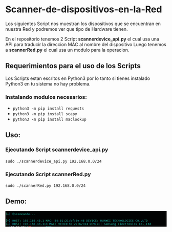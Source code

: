 # Scanner-de-dispositivos-en-la-Red
Los siguientes Script nos muestran los dispositivos que se encuentran en nuestra Red y podremos ver que tipo de Hardware tienen.

En el repositorio tenemos 2 Script **scannerdevice_api.py** el cual usa una API para traducir la direccion MAC al nombre del dispositivo
Luego tenemos a **scannerRed.py** el cual usa un modulo para la operacion.

## Requerimientos para el uso de los Scripts
Los Scripts estan escritos en Python3 por lo tanto si tienes instalado Python3 en tu sistema no hay problema.

### Instalando modulos necesarios:
- ``python3 -m pip install requests``
- ``python3 -m pip install scapy``
- ``python3 -m pip install maclookup``

## Uso:
### Ejecutando Script scannerdevice_api.py
``sudo ./scannerdevice_api.py 192.168.0.0/24``
### Ejecutando Script scannerRed.py
``sudo ./scannerRed.py 192.168.0.0/24``

## Demo:
<img src="demo.png">
